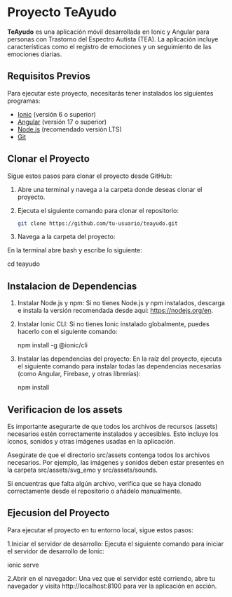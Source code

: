 # Proyecto TeAyudo

**TeAyudo** es una aplicación móvil desarrollada en Ionic y Angular para personas con Trastorno del Espectro Autista (TEA). 
La aplicación incluye características como el registro de emociones y un seguimiento de las emociones diarias.

## Requisitos Previos

Para ejecutar este proyecto, necesitarás tener instalados los siguientes programas:

- [Ionic](https://ionicframework.com/docs/intro/cli) (versión 6 o superior)
- [Angular](https://angular.io) (versión 17 o superior)
- [Node.js](https://nodejs.org) (recomendado versión LTS)
- [Git](https://git-scm.com)

## Clonar el Proyecto

Sigue estos pasos para clonar el proyecto desde GitHub:

1. Abre una terminal y navega a la carpeta donde deseas clonar el proyecto.
2. Ejecuta el siguiente comando para clonar el repositorio:

   ```bash
   git clone https://github.com/tu-usuario/teayudo.git

3. Navega a la carpeta del proyecto:

En la terminal abre bash y escribe lo siguiente:

cd teayudo

## Instalacion de Dependencias
1. Instalar Node.js y npm: Si no tienes Node.js y npm instalados, descarga e instala la versión recomendada desde aquí: https://nodejs.org/en.

2. Instalar Ionic CLI: Si no tienes Ionic instalado globalmente, puedes hacerlo con el siguiente comando:
   
   npm install -g @ionic/cli
   
4. Instalar las dependencias del proyecto: En la raíz del proyecto, ejecuta el siguiente comando para instalar todas las dependencias necesarias (como Angular, Firebase, y otras librerías):

   npm install

## Verificacion de los assets
Es importante asegurarte de que todos los archivos de recursos (assets) necesarios estén correctamente instalados y accesibles. Esto incluye los íconos, sonidos y otras imágenes usadas en la aplicación.

Asegúrate de que el directorio src/assets contenga todos los archivos necesarios. Por ejemplo, las imágenes y sonidos deben estar presentes en la carpeta src/assets/svg_emo y src/assets/sounds.

Si encuentras que falta algún archivo, verifica que se haya clonado correctamente desde el repositorio o añádelo manualmente.

## Ejecusion del Proyecto
Para ejecutar el proyecto en tu entorno local, sigue estos pasos:

1.Iniciar el servidor de desarrollo: 
Ejecuta el siguiente comando para iniciar el servidor de desarrollo de Ionic:

ionic serve

2.Abrir en el navegador: 
Una vez que el servidor esté corriendo, abre tu navegador y visita http://localhost:8100 para ver la aplicación en acción.
  
